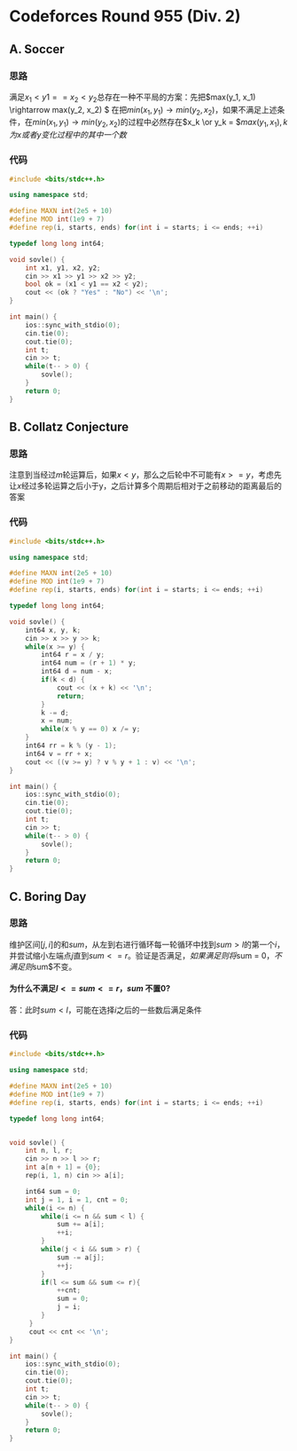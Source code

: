 # Codeforces Round 955 (Div. 2)

## A. Soccer

### 思路

满足$x_1 < y1 == x_2 < y_2$总存在一种不平局的方案：先把$max(y_1, x_1) \rightarrow max(y_2, x_2) $ 在把$min(x_1, y_1) \rightarrow min(y_2, x_2)$，如果不满足上述条件，在$min(x_1, y_1) \rightarrow min(y_2, x_2)$的过程中必然存在$x_k \or y_k = $$max(y_1, x_1), k为x或者y变化过程中的其中一个数$

### 代码

```c++
#include <bits/stdc++.h>

using namespace std;

#define MAXN int(2e5 + 10)
#define MOD int(1e9 + 7)
#define rep(i, starts, ends) for(int i = starts; i <= ends; ++i)

typedef long long int64;

void sovle() {
    int x1, y1, x2, y2;
    cin >> x1 >> y1 >> x2 >> y2;
    bool ok = (x1 < y1 == x2 < y2);
    cout << (ok ? "Yes" : "No") << '\n';
}

int main() {
    ios::sync_with_stdio(0);
    cin.tie(0);
    cout.tie(0);
    int t;
    cin >> t;
    while(t-- > 0) {
        sovle();
    }
    return 0;
}
```



## B. Collatz Conjecture
### 思路

注意到当经过$m$轮运算后，如果$x < y$，那么之后轮中不可能有$x >= y$，考虑先让$x$经过多轮运算之后小于y，之后计算多个周期后相对于之前移动的距离最后的答案

### 代码

```c++
#include <bits/stdc++.h>

using namespace std;

#define MAXN int(2e5 + 10)
#define MOD int(1e9 + 7)
#define rep(i, starts, ends) for(int i = starts; i <= ends; ++i)

typedef long long int64;

void sovle() {
    int64 x, y, k;
    cin >> x >> y >> k;
    while(x >= y) {
        int64 r = x / y;
        int64 num = (r + 1) * y;
        int64 d = num - x;
        if(k < d) {
            cout << (x + k) << '\n';
            return;
        }
        k -= d;
        x = num;
        while(x % y == 0) x /= y;
    }
    int64 rr = k % (y - 1);
    int64 v = rr + x;
    cout << ((v >= y) ? v % y + 1 : v) << '\n';
}

int main() {
    ios::sync_with_stdio(0);
    cin.tie(0);
    cout.tie(0);
    int t;
    cin >> t;
    while(t-- > 0) {
        sovle();
    }
    return 0;
}
```



## C. Boring Day

### 思路

维护区间$[j, i]$的和$sum$，从左到右进行循环每一轮循环中找到$sum > l$的第一个$i$，并尝试缩小左端点$j$直到$sum <= r$。验证是否满足$，如果满足则将$sum = 0$，不满足则$sum$不变。

#### 为什么不满足$l <= sum <= r， sum$ 不置0?

答：此时$sum < l$，可能在选择$i$之后的一些数后满足条件

### 代码

```c++
#include <bits/stdc++.h>

using namespace std;

#define MAXN int(2e5 + 10)
#define MOD int(1e9 + 7)
#define rep(i, starts, ends) for(int i = starts; i <= ends; ++i)

typedef long long int64;


void sovle() {
    int n, l, r;
    cin >> n >> l >> r;
    int a[n + 1] = {0};
    rep(i, 1, n) cin >> a[i];

    int64 sum = 0;
    int j = 1, i = 1, cnt = 0;
    while(i <= n) {
        while(i <= n && sum < l) {
            sum += a[i];
            ++i;
        }
        while(j < i && sum > r) {
            sum -= a[j];
            ++j;
        }
        if(l <= sum && sum <= r){
            ++cnt;
            sum = 0;
            j = i;
        }
     }
     cout << cnt << '\n';
}

int main() {
    ios::sync_with_stdio(0);
    cin.tie(0);
    cout.tie(0);
    int t;
    cin >> t;
    while(t-- > 0) {
        sovle();
    }
    return 0;
}
```

